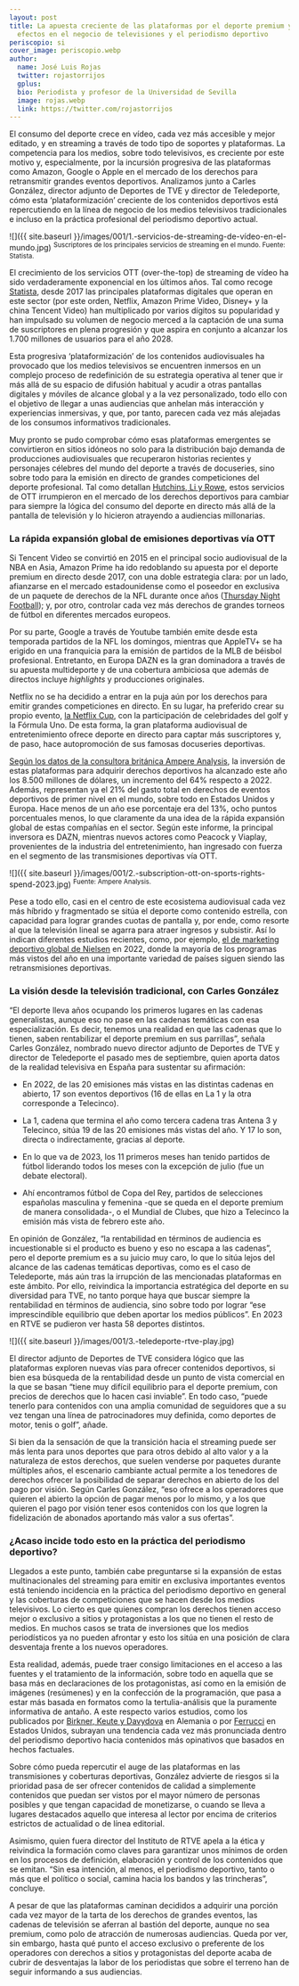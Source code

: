 ```yaml
---
layout: post
title: La apuesta creciente de las plataformas por el deporte premium y sus
  efectos en el negocio de televisiones y el periodismo deportivo
periscopio: si
cover_image: periscopio.webp
author:
  name: José Luis Rojas
  twitter: rojastorrijos
  gplus:  
  bio: Periodista y profesor de la Universidad de Sevilla
  image: rojas.webp
  link: https://twitter.com/rojastorrijos
---
```

El consumo del deporte crece en vídeo, cada vez más accesible y mejor editado, y en streaming a través de todo tipo de soportes y plataformas. La competencia para los medios, sobre todo televisivos, es creciente por este motivo y, especialmente, por la incursión progresiva de las plataformas como Amazon, Google o Apple en el mercado de los derechos para retransmitir grandes eventos deportivos. Analizamos junto a Carles González, director adjunto de Deportes de TVE y director de Teledeporte, cómo esta ‘plataformización’ creciente de los contenidos deportivos está repercutiendo en la línea de negocio de los medios televisivos tradicionales e incluso en la práctica profesional del periodismo deportivo actual.

![]({{ site.baseurl }}/images/001/1.-servicios-de-streaming-de-vídeo-en-el-mundo.jpg)
<sup>Suscriptores de los principales servicios de streaming en el mundo. Fuente: Statista.

El crecimiento de los servicios OTT (over-the-top) de streaming de vídeo ha sido verdaderamente exponencial en los últimos años. Tal como recoge [Statista](https://es.statista.com/outlook/dmo/digital-media/video-on-demand/video-streaming-svod/worldwide), desde 2017 las principales plataformas digitales que operan en este sector (por este orden, Netflix, Amazon Prime Video, Disney+ y la china Tencent Video) han multiplicado por varios dígitos su popularidad y han impulsado su volumen de negocio merced a la captación de una suma de suscriptores en plena progresión y que aspira en conjunto a alcanzar los 1.700 millones de usuarios para el año 2028.

Esta progresiva ‘plataformización’ de los contenidos audiovisuales ha provocado que los medios televisivos se encuentren inmersos en un complejo proceso de redefinición de su estrategia operativa al tener que ir más allá de su espacio de difusión habitual y acudir a otras pantallas digitales y móviles de alcance global y a la vez personalizado, todo ello con el objetivo de llegar a unas audiencias que anhelan más interacción y experiencias inmersivas, y que, por tanto, parecen cada vez más alejadas de los consumos informativos tradicionales.

Muy pronto se pudo comprobar cómo esas plataformas emergentes se convirtieron en sitios idóneos no solo para la distribución bajo demanda de producciones audiovisuales que recuperaron historias recientes y personajes célebres del mundo del deporte a través de docuseries, sino sobre todo para la emisión en directo de grandes competiciones del deporte profesional. Tal como detallan [Hutchins, Li y Rowe](https://journals.sagepub.com/doi/10.1177/0163443719857623), estos servicios de OTT irrumpieron en el mercado de los derechos deportivos para cambiar para siempre la lógica del consumo del deporte en directo más allá de la pantalla de televisión y lo hicieron atrayendo a audiencias millonarias.

### **La rápida expansión global de emisiones deportivas vía OTT**

Si Tencent Video se convirtió en 2015 en el principal socio audiovisual de la NBA en Asia, Amazon Prime ha ido redoblando su apuesta por el deporte premium en directo desde 2017, con una doble estrategia clara: por un lado, afianzarse en el mercado estadounidense como el poseedor en exclusiva de un paquete de derechos de la NFL durante once años ([Thursday Night Football](https://www.amazon.com/salp/tnf)); y, por otro, controlar cada vez más derechos de grandes torneos de fútbol en diferentes mercados europeos.

Por su parte, Google a través de Youtube también emite desde esta temporada partidos de la NFL los domingos, mientras que AppleTV+ se ha erigido en una franquicia para la emisión de partidos de la MLB de béisbol profesional. Entretanto, en Europa DAZN es la gran dominadora a través de su apuesta multideporte y de una cobertura ambiciosa que además de directos incluye *highlights* y producciones originales.

Netflix no se ha decidido a entrar en la puja aún por los derechos para emitir grandes competiciones en directo. En su lugar, ha preferido crear su propio evento, [la Netflix Cup](https://as.com/masdeporte/golf/el-golf-y-la-formula-1-se-unen-en-las-vegas-nace-la-netflix-cup-n/), con la participación de celebridades del golf y la Fórmula Uno. De esta forma, la gran plataforma audiovisual de entretenimiento ofrece deporte en directo para captar más suscriptores y, de paso, hace autopromoción de sus famosas docuseries deportivas.

[Según los datos de la consultora británica Ampere Analysis](https://www.ampereanalysis.com/press/release/dl/streaming-services-will-spend-over-8bn-on-sports-rights-in-2023#:~:text=London%2C%2020th%20February%202023%3A%20Subscription,sports%20in%20the%20streaming%20wars.), la inversión de estas plataformas para adquirir derechos deportivos ha alcanzado este año los 8.500 millones de dólares, un incremento del 64% respecto a 2022. Además, representan ya el 21% del gasto total en derechos de eventos deportivos de primer nivel en el mundo, sobre todo en Estados Unidos y Europa. Hace menos de un año ese porcentaje era del 13%, ocho puntos porcentuales menos, lo que claramente da una idea de la rápida expansión global de estas compañías en el sector. Según este informe, la principal inversora es DAZN, mientras nuevos actores como Peacock y Viaplay, provenientes de la industria del entretenimiento, han ingresado con fuerza en el segmento de las transmisiones deportivas vía OTT.

![]({{ site.baseurl }}/images/001/2.-subscription-ott-on-sports-rights-spend-2023.jpg)
<sup>Fuente: Ampere Analysis.

Pese a todo ello, casi en el centro de este ecosistema audiovisual cada vez más híbrido y fragmentado se sitúa el deporte como contenido estrella, con capacidad para lograr grandes cuotas de pantalla y, por ende, como resorte al que la televisión lineal se agarra para atraer ingresos y subsistir. Así lo indican diferentes estudios recientes, como, por ejemplo, [el de marketing deportivo global de Nielsen](https://nielsensports.com/wp-content/uploads/2022/02/Nielsen-Sports-Fans-are-changing-the-game-1.pdf) en 2022, donde la mayoría de los programas más vistos del año en una importante variedad de países siguen siendo las retransmisiones deportivas.

### **La visión desde la televisión tradicional, con Carles González**

“El deporte lleva años ocupando los primeros lugares en las cadenas generalistas, aunque eso no pase en las cadenas temáticas con esa especialización. Es decir, tenemos una realidad en que las cadenas que lo tienen, saben rentabilizar el deporte premium en sus parrillas”, señala Carles González, nombrado nuevo director adjunto de Deportes de TVE y director de Teledeporte el pasado mes de septiembre, quien aporta datos de la realidad televisiva en España para sustentar su afirmación:

- En 2022, de las 20 emisiones más vistas en las distintas cadenas en abierto, 17 son eventos deportivos (16 de ellas en La 1 y la otra corresponde a Telecinco).

- La 1, cadena que termina el año como tercera cadena tras Antena 3 y Telecinco, sitúa 19 de las 20 emisiones más vistas del año. Y 17 lo son, directa o indirectamente, gracias al deporte.

- En lo que va de 2023, los 11 primeros meses han tenido partidos de fútbol liderando todos los meses con la excepción de julio (fue un debate electoral).

- Ahí encontramos fútbol de Copa del Rey, partidos de selecciones españolas masculina y femenina -que se queda en el deporte premium de manera consolidada-, o el Mundial de Clubes, que hizo a Telecinco la emisión más vista de febrero este año.

En opinión de González, “la rentabilidad en términos de audiencia es incuestionable si el producto es bueno y eso no escapa a las cadenas”, pero el deporte premium es a su juicio muy caro, lo que lo sitúa lejos del alcance de las cadenas temáticas deportivas, como es el caso de Teledeporte, más aún tras la irrupción de las mencionadas plataformas en este ámbito. Por ello, reivindica la importancia estratégica del deporte en su diversidad para TVE, no tanto porque haya que buscar siempre la rentabilidad en términos de audiencia, sino sobre todo por lograr “ese imprescindible equilibrio que deben aportar los medios públicos”. En 2023 en RTVE se pudieron ver hasta 58 deportes distintos.

![]({{ site.baseurl }}/images/001/3.-teledeporte-rtve-play.jpg)

El director adjunto de Deportes de TVE considera lógico que las plataformas exploren nuevas vías para ofrecer contenidos deportivos, si bien esa búsqueda de la rentabilidad desde un punto de vista comercial en la que se basan “tiene muy difícil equilibrio para el deporte premium, con precios de derechos que lo hacen casi inviable”. En todo caso, “puede tenerlo para contenidos con una amplia comunidad de seguidores que a su vez tengan una línea de patrocinadores muy definida, como deportes de motor, tenis o golf”, añade.

Si bien da la sensación de que la transición hacia el streaming puede ser más lenta para unos deportes que para otros debido al alto valor y a la naturaleza de estos derechos, que suelen venderse por paquetes durante múltiples años, el escenario cambiante actual permite a los tenedores de derechos ofrecer la posibilidad de separar derechos en abierto de los del pago por visión. Según Carles González, “eso ofrece a los operadores que quieren el abierto la opción de pagar menos por lo mismo, y a los que quieren el pago por visión tener esos contenidos con los que logren la fidelización de abonados aportando más valor a sus ofertas”.

### **¿Acaso incide todo esto en la práctica del periodismo deportivo?**

Llegados a este punto, también cabe preguntarse si la expansión de estas multinacionales del streaming para emitir en exclusiva importantes eventos está teniendo incidencia en la práctica del periodismo deportivo en general y las coberturas de competiciones que se hacen desde los medios televisivos. Lo cierto es que quienes compran los derechos tienen acceso mejor o exclusivo a sitios y protagonistas a los que no tienen el resto de medios. En muchos casos se trata de inversiones que los medios periodísticos ya no pueden afrontar y esto los sitúa en una posición de clara desventaja frente a los nuevos operadores.

Esta realidad, además, puede traer consigo limitaciones en el acceso a las fuentes y el tratamiento de la información, sobre todo en aquella que se basa más en declaraciones de los protagonistas, así como en la emisión de imágenes (resúmenes) y en la confección de la programación, que pasa a estar más basada en formatos como la tertulia-análisis que la puramente informativa de antaño. A este respecto varios estudios, como los publicados por [Birkner, Keute y Davydova](https://doi.org/10.1177/14648849231198699) en Alemania o por [Ferrucci](https://doi.org/10.1080/17512786.2021.1907213) en Estados Unidos, subrayan una tendencia cada vez más pronunciada dentro del periodismo deportivo hacia contenidos más opinativos que basados en hechos factuales.

Sobre cómo pueda repercutir el auge de las plataformas en las transmisiones y coberturas deportivas, González advierte de riesgos si la prioridad pasa de ser ofrecer contenidos de calidad a simplemente contenidos que puedan ser vistos por el mayor número de personas posibles y que tengan capacidad de monetizarse, o cuando se lleva a lugares destacados aquello que interesa al lector por encima de criterios estrictos de actualidad o de línea editorial.

Asimismo, quien fuera director del Instituto de RTVE apela a la ética y reivindica la formación como claves para garantizar unos mínimos de orden en los procesos de definición, elaboración y control de los contenidos que se emitan. “Sin esa intención, al menos, el periodismo deportivo, tanto o más que el político o social, camina hacia los bandos y las trincheras”, concluye. 

A pesar de que las plataformas caminan decididos a adquirir una porción cada vez mayor de la tarta de los derechos de grandes eventos, las cadenas de televisión se aferran al bastión del deporte, aunque no sea premium, como polo de atracción de numerosas audiencias. Queda por ver, sin embargo, hasta qué punto el acceso exclusivo o preferente de los operadores con derechos a sitios y protagonistas del deporte acaba de cubrir de desventajas la labor de los periodistas que sobre el terreno han de seguir informando a sus audiencias.